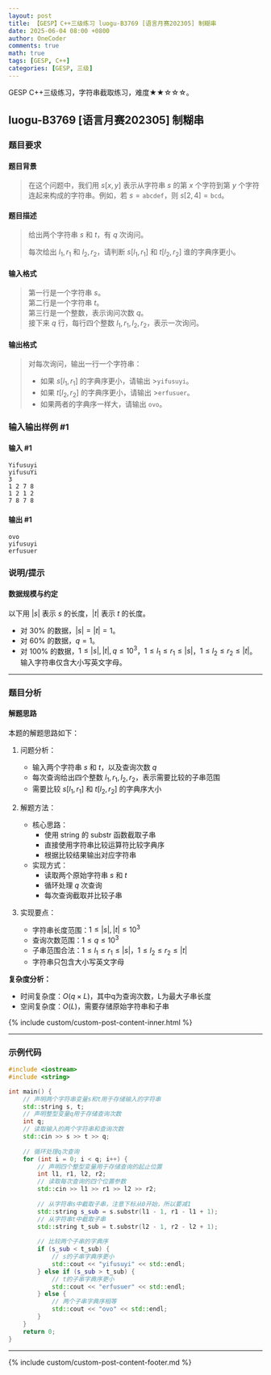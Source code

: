 ```yaml
---
layout: post
title: 【GESP】C++三级练习 luogu-B3769 [语言月赛202305] 制糊串
date: 2025-06-04 08:00 +0800
author: OneCoder
comments: true
math: true
tags: [GESP, C++]
categories: [GESP, 三级]
---
```

GESP C++三级练习，字符串截取练习，难度★★☆☆☆。

<!--more-->

## luogu-B3769 [语言月赛202305] 制糊串

### 题目要求

#### 题目背景

>在这个问题中，我们用 $s[x,y]$ 表示从字符串 $s$ 的第 $x$ 个字符到第 $y$ 个字符连起来构成的字符串。例如，若 $s = \texttt{abcdef}$，则 $s[2,4] = \texttt{bcd}$。

#### 题目描述

>给出两个字符串 $s$ 和 $t$，有 $q$ 次询问。
>
>每次给出 $l_1, r_1$ 和 $l_2, r_2$，请判断 $s[l_1, r_1]$ 和 $t[l_2, r_2]$ 谁的字典序更小。

#### 输入格式

>第一行是一个字符串 $s$。  
>第二行是一个字符串 $t$。  
>第三行是一个整数，表示询问次数 $q$。  
>接下来 $q$ 行，每行四个整数 $l_1, r_1, l_2, r_2$，表示一次询问。

#### 输出格式

>对每次询问，输出一行一个字符串：
>
>- 如果 $s[l_1, r_1]$ 的字典序更小，请输出 >$\texttt{yifusuyi}$。
>- 如果 $t[l_2, r_2]$ 的字典序更小，请输出 >$\texttt{erfusuer}$。
>- 如果两者的字典序一样大，请输出 $\texttt{ovo}$。

### 输入输出样例 #1

#### 输入 #1

```plaintext
Yifusuyi
yifusuYi
3
1 2 7 8
1 2 1 2
7 8 7 8
```

#### 输出 #1

```plaintext
ovo
yifusuyi
erfusuer
```

### 说明/提示

#### 数据规模与约定

以下用 $|s|$ 表示 $s$ 的长度，$|t|$ 表示 $t$ 的长度。

- 对 $30\%$ 的数据，$|s| = |t| = 1$。
- 对 $60\%$ 的数据，$q = 1$。
- 对 $100\%$ 的数据，$1 \leq |s|, |t|, q \leq 10^3$，$1 \leq l_1 \leq r_1 \leq |s|$，$1 \leq l_2 \leq r_2 \leq |t|$。输入字符串仅含大小写英文字母。

---

### 题目分析

#### 解题思路

本题的解题思路如下：

1. 问题分析：
   - 输入两个字符串 $s$ 和 $t$，以及查询次数 $q$
   - 每次查询给出四个整数 $l_1,r_1,l_2,r_2$，表示需要比较的子串范围
   - 需要比较 $s[l_1,r_1]$ 和 $t[l_2,r_2]$ 的字典序大小

2. 解题方法：
   - 核心思路：
     - 使用 string 的 substr 函数截取子串
     - 直接使用字符串比较运算符比较字典序
     - 根据比较结果输出对应字符串
   - 实现方式：
     - 读取两个原始字符串 $s$ 和 $t$
     - 循环处理 $q$ 次查询
     - 每次查询截取并比较子串

3. 实现要点：
   - 字符串长度范围：$1 \leq |s|,|t| \leq 10^3$
   - 查询次数范围：$1 \leq q \leq 10^3$
   - 子串范围合法：$1 \leq l_1 \leq r_1 \leq |s|$，$1 \leq l_2 \leq r_2 \leq |t|$
   - 字符串只包含大小写英文字母

**复杂度分析：**

- 时间复杂度：$O(q \times L)$，其中q为查询次数，L为最大子串长度
- 空间复杂度：$O(L)$，需要存储原始字符串和子串

{% include custom/custom-post-content-inner.html %}

---

### 示例代码

```cpp
#include <iostream>
#include <string>

int main() {
    // 声明两个字符串变量s和t用于存储输入的字符串
    std::string s, t;
    // 声明整型变量q用于存储查询次数
    int q;
    // 读取输入的两个字符串和查询次数
    std::cin >> s >> t >> q;
    
    // 循环处理q次查询
    for (int i = 0; i < q; i++) {
        // 声明四个整型变量用于存储查询的起止位置
        int l1, r1, l2, r2;
        // 读取每次查询的四个位置参数
        std::cin >> l1 >> r1 >> l2 >> r2;
        
        // 从字符串s中截取子串，注意下标从0开始，所以要减1
        std::string s_sub = s.substr(l1 - 1, r1 - l1 + 1);
        // 从字符串t中截取子串
        std::string t_sub = t.substr(l2 - 1, r2 - l2 + 1);
        
        // 比较两个子串的字典序
        if (s_sub < t_sub) {
            // s的子串字典序更小
            std::cout << "yifusuyi" << std::endl;
        } else if (s_sub > t_sub) {
            // t的子串字典序更小
            std::cout << "erfusuer" << std::endl;
        } else {
            // 两个子串字典序相等
            std::cout << "ovo" << std::endl;
        }
    }
    return 0;
}
```

---

{% include custom/custom-post-content-footer.md %}
